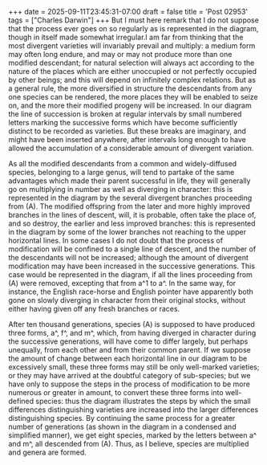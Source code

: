 +++
date = 2025-09-11T23:45:31-07:00
draft = false
title = 'Post 02953'
tags = ["Charles Darwin"]
+++
But I must here remark that I do not suppose that the process ever goes on so regularly as is represented in the diagram, though in itself made somewhat irregular.I am far from thinking that the most divergent varieties will invariably prevail and multiply: a medium form may often long endure, and may or may not produce more than one modified descendant; for natural selection will always act according to the nature of the places which are either unoccupied or not perfectly occupied by other beings; and this will depend on infinitely complex relations. But as a general rule, the more diversified in structure the descendants from any one species can be rendered, the more places they will be enabled to seize on, and the more their modified progeny will be increased. In our diagram the line of succession is broken at regular intervals by small numbered letters marking the successive forms which have become sufficiently distinct to be recorded as varieties. But these breaks are imaginary, and might have been inserted anywhere, after intervals long enough to have allowed the accumulation of a considerable amount of divergent variation.

As all the modified descendants from a common and widely-diffused species, belonging to a large genus, will tend to partake of the same advantages which made their parent successful in life, they will generally go on multiplying in number as well as diverging in character: this is represented in the diagram by the several divergent branches proceeding from (A). The modified offspring from the later and more highly improved branches in the lines of descent, will, it is probable, often take the place of, and so destroy, the earlier and less improved branches: this is represented in the diagram by some of the lower branches not reaching to the upper horizontal lines. In some cases I do not doubt that the process of modification will be confined to a single line of descent, and the number of the descendants will not be increased; although the amount of divergent modification may have been increased in the successive generations. This case would be represented in the diagram, if all the lines proceeding from (A) were removed, excepting that from a^1 to a^. In the same way, for instance, the English race-horse and English pointer have apparently both gone on slowly diverging in character from their original stocks, without either having given off any fresh branches or races.

After ten thousand generations, species (A) is supposed to have produced three forms, a^, f^, and m^, which, from having diverged in character during the successive generations, will have come to differ largely, but perhaps unequally, from each other and from their common parent. If we suppose the amount of change between each horizontal line in our diagram to be excessively small, these three forms may still be only well-marked varieties; or they may have arrived at the doubtful category of sub-species; but we have only to suppose the steps in the process of modification to be more numerous or greater in amount, to convert these three forms into well-defined species: thus the diagram illustrates the steps by which the small differences distinguishing varieties are increased into the larger differences distinguishing species. By continuing the same process for a greater number of generations (as shown in the diagram in a condensed and simplified manner), we get eight species, marked by the letters between a^ and m^, all descended from (A). Thus, as I believe, species are multiplied and genera are formed.
